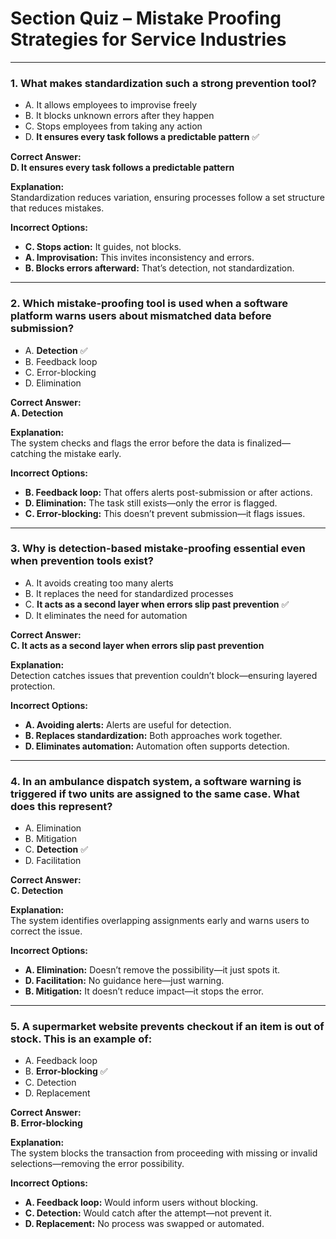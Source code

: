 
# Section Quiz – Mistake Proofing Strategies for Service Industries

---

### 1. What makes standardization such a strong prevention tool?

- A. It allows employees to improvise freely  
- B. It blocks unknown errors after they happen  
- C. Stops employees from taking any action  
- D. **It ensures every task follows a predictable pattern** ✅  

**Correct Answer:**  
**D. It ensures every task follows a predictable pattern**

**Explanation:**  
Standardization reduces variation, ensuring processes follow a set structure that reduces mistakes.

**Incorrect Options:**  
- **C. Stops action:** It guides, not blocks.  
- **A. Improvisation:** This invites inconsistency and errors.  
- **B. Blocks errors afterward:** That’s detection, not standardization.

---

### 2. Which mistake-proofing tool is used when a software platform warns users about mismatched data before submission?

- A. **Detection** ✅  
- B. Feedback loop  
- C. Error-blocking  
- D. Elimination  

**Correct Answer:**  
**A. Detection**

**Explanation:**  
The system checks and flags the error before the data is finalized—catching the mistake early.

**Incorrect Options:**  
- **B. Feedback loop:** That offers alerts post-submission or after actions.  
- **D. Elimination:** The task still exists—only the error is flagged.  
- **C. Error-blocking:** This doesn’t prevent submission—it flags issues.

---

### 3. Why is detection-based mistake-proofing essential even when prevention tools exist?

- A. It avoids creating too many alerts  
- B. It replaces the need for standardized processes  
- C. **It acts as a second layer when errors slip past prevention** ✅  
- D. It eliminates the need for automation  

**Correct Answer:**  
**C. It acts as a second layer when errors slip past prevention**

**Explanation:**  
Detection catches issues that prevention couldn’t block—ensuring layered protection.

**Incorrect Options:**  
- **A. Avoiding alerts:** Alerts are useful for detection.  
- **B. Replaces standardization:** Both approaches work together.  
- **D. Eliminates automation:** Automation often supports detection.

---

### 4. In an ambulance dispatch system, a software warning is triggered if two units are assigned to the same case. What does this represent?

- A. Elimination  
- B. Mitigation  
- C. **Detection** ✅  
- D. Facilitation  

**Correct Answer:**  
**C. Detection**

**Explanation:**  
The system identifies overlapping assignments early and warns users to correct the issue.

**Incorrect Options:**  
- **A. Elimination:** Doesn’t remove the possibility—it just spots it.  
- **D. Facilitation:** No guidance here—just warning.  
- **B. Mitigation:** It doesn’t reduce impact—it stops the error.

---

### 5. A supermarket website prevents checkout if an item is out of stock. This is an example of:

- A. Feedback loop  
- B. **Error-blocking** ✅  
- C. Detection  
- D. Replacement  

**Correct Answer:**  
**B. Error-blocking**

**Explanation:**  
The system blocks the transaction from proceeding with missing or invalid selections—removing the error possibility.

**Incorrect Options:**  
- **A. Feedback loop:** Would inform users without blocking.  
- **C. Detection:** Would catch after the attempt—not prevent it.  
- **D. Replacement:** No process was swapped or automated.
